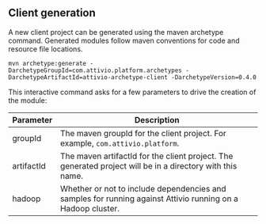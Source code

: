 ## Client generation

A new client project can be generated using the maven archetype command.  Generated modules follow maven conventions for code and resource file locations.

    mvn archetype:generate -DarchetypeGroupId=com.attivio.platform.archetypes -DarchetypeArtifactId=attivio-archetype-client -DarchetypeVersion=0.4.0

This interactive command asks for a few parameters to drive the creation of the module:

| Parameter | Description |
| --- | --- |
| groupId | The maven groupId for the client project.  For example, `com.attivio.platform`. |
| artifactId | The maven artifactId for the client project.  The generated project will be in a directory with this name. |
| hadoop | Whether or not to include dependencies and samples for running against Attivio running on a Hadoop cluster. |
